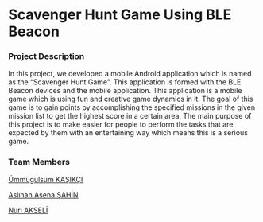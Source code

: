 # Scavenger Hunt Game Using BLE Beacon

### Project Description
In this project, we developed a mobile Android application which is named as the “Scavenger Hunt Game”. This application is formed with the BLE Beacon devices and the mobile application. This application is a mobile game which is using fun and creative game dynamics in it. The goal of this game is to gain points by accomplishing the specified missions in the given mission list to get the highest score in a certain area. The main purpose of this project is to make easier for people to perform the tasks that are expected by them with an entertaining way which means this is a serious game.

### Team Members

[Ümmügülsüm KAŞIKÇI](https://github.com/yesimkaskc)

[Aslıhan Asena ŞAHİN](https://github.com/aasenasahin)

[Nuri AKSELİ](https://github.com/nuriakseli)
